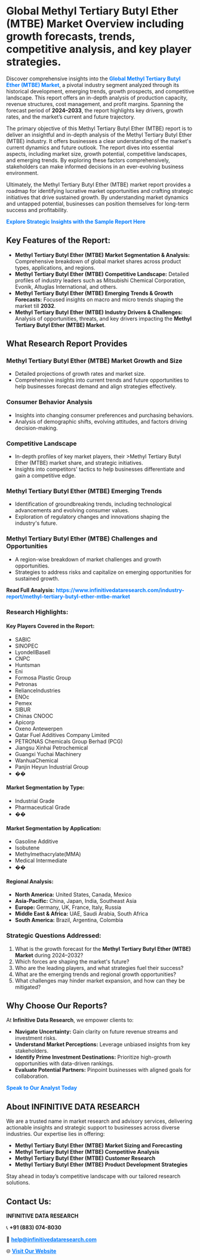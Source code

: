 <h1>Global Methyl Tertiary Butyl Ether (MTBE) Market Overview including growth forecasts, trends, competitive analysis, and key player strategies.</h1>
<p>
Discover comprehensive insights into the 
<a href="https://www.infinitivedataresearch.com/industry-report/methyl-tertiary-butyl-ether-mtbe-market" rel="dofollow" style="color: #007BFF; text-decoration: none;"><strong>Global Methyl Tertiary Butyl Ether (MTBE) Market</strong></a>, a pivotal industry segment analyzed through its historical development, emerging trends, growth prospects, and competitive landscape. This report offers an in-depth analysis of production capacity, revenue structures, cost management, and profit margins. Spanning the forecast period of <strong>2024–2033</strong>, the report highlights key drivers, growth rates, and the market’s current and future trajectory.
</p>
<p>
The primary objective of this Methyl Tertiary Butyl Ether (MTBE) report is to deliver an insightful and in-depth analysis of the Methyl Tertiary Butyl Ether (MTBE) industry. It offers businesses a clear understanding of the market's current dynamics and future outlook. The report dives into essential aspects, including market size, growth potential, competitive landscapes, and emerging trends. By exploring these factors comprehensively, stakeholders can make informed decisions in an ever-evolving business environment.
</p>
<p>
Ultimately, the Methyl Tertiary Butyl Ether (MTBE) market report provides a roadmap for identifying lucrative market opportunities and crafting strategic initiatives that drive sustained growth. By understanding market dynamics and untapped potential, businesses can position themselves for long-term success and profitability.
</p>
<p>
<a href="https://www.infinitivedataresearch.com/request-sample/reportId=107975" style="color: #007BFF; text-decoration: none;"><strong>Explore Strategic Insights with the Sample Report Here</strong></a>
</p>

<h2>Key Features of the Report:</h2>
<ul>
<li><strong>Methyl Tertiary Butyl Ether (MTBE) Market Segmentation & Analysis:</strong> Comprehensive breakdown of global market shares across product types, applications, and regions.</li>
<li><strong>Methyl Tertiary Butyl Ether (MTBE) Competitive Landscape:</strong> Detailed profiles of industry leaders such as Mitsubishi Chemical Corporation, Evonik, Altuglas International, and others.</li>
<li><strong>Methyl Tertiary Butyl Ether (MTBE) Emerging Trends & Growth Forecasts:</strong> Focused insights on macro and micro trends shaping the market till <strong>2032</strong>.</li>
<li><strong>Methyl Tertiary Butyl Ether (MTBE) Industry Drivers & Challenges:</strong> Analysis of opportunities, threats, and key drivers impacting the <strong>Methyl Tertiary Butyl Ether (MTBE) Market</strong>.</li>
</ul>

<h2>What Research Report Provides</h2>
<h3>Methyl Tertiary Butyl Ether (MTBE) Market Growth and Size</h3>
<ul>
<li>Detailed projections of growth rates and market size.</li>
<li>Comprehensive insights into current trends and future opportunities to help businesses forecast demand and align strategies effectively.</li>
</ul>

<h3>Consumer Behavior Analysis</h3>
<ul>
<li>Insights into changing consumer preferences and purchasing behaviors.</li>
<li>Analysis of demographic shifts, evolving attitudes, and factors driving decision-making.</li>
</ul>

<h3>Competitive Landscape</h3>
<ul>
<li>In-depth profiles of key market players, their >Methyl Tertiary Butyl Ether (MTBE) market share, and strategic initiatives.</li>
<li>Insights into competitors' tactics to help businesses differentiate and gain a competitive edge.</li>
</ul>

<h3>Methyl Tertiary Butyl Ether (MTBE) Emerging Trends</h3>
<ul>
<li>Identification of groundbreaking trends, including technological advancements and evolving consumer values.</li>
<li>Exploration of regulatory changes and innovations shaping the industry's future.</li>
</ul>

<h3>Methyl Tertiary Butyl Ether (MTBE) Challenges and Opportunities</h3>
<ul>
<li>A region-wise breakdown of market challenges and growth opportunities.</li>
<li>Strategies to address risks and capitalize on emerging opportunities for sustained growth.</li>
</ul>
<p><strong>Read Full Analysis:</strong> <a href="https://www.infinitivedataresearch.com/industry-report/methyl-tertiary-butyl-ether-mtbe-market" rel="dofollow" style="color: #007BFF; text-decoration: none;"><strong>https://www.infinitivedataresearch.com/industry-report/methyl-tertiary-butyl-ether-mtbe-market</strong></a></p>
<h3>Research Highlights:</h3>
<h4>Key Players Covered in the Report:</h4>
<ul><li>SABIC</li><li>SINOPEC</li><li>LyondellBasell</li><li>CNPC</li><li>Huntsman</li><li>Eni</li><li>Formosa Plastic Group</li><li>Petronas</li><li>RelianceIndustries</li><li>ENOc</li><li>Pemex</li><li>SIBUR</li><li>Chinas CNOOC</li><li>Apicorp</li><li>Oxeno Antewerpen</li><li>Qatar Fuel Additives Company Limited</li><li>PETRONAS Chemicals Group Berhad (PCG)</li><li>Jiangsu Xinhai Petrochemical</li><li>Guangxi Yuchai Machinery</li><li>WanhuaChemical</li><li>Panjin Heyun Industrial Group</li><li>��</li></ul>
<h4>Market Segmentation by Type:</h4>
<ul><li>Industrial Grade</li><li>Pharmaceutical Grade</li><li>��</li></ul>
<h4>Market Segmentation by Application:</h4>
<ul><li>Gasoline Additive</li><li>Isobutene</li><li>Methylmethacrylate(MMA)</li><li>Medical Intermediate</li><li>��</li></ul>

<h4>Regional Analysis:</h4>
<ul>
<li><strong>North America:</strong> United States, Canada, Mexico</li>
<li><strong>Asia-Pacific:</strong> China, Japan, India, Southeast Asia</li>
<li><strong>Europe:</strong> Germany, UK, France, Italy, Russia</li>
<li><strong>Middle East & Africa:</strong> UAE, Saudi Arabia, South Africa</li>
<li><strong>South America:</strong> Brazil, Argentina, Colombia</li>
</ul>

<h3>Strategic Questions Addressed:</h3>
<ol>
<li>What is the growth forecast for the <strong>Methyl Tertiary Butyl Ether (MTBE) Market</strong> during 2024–2032?</li>
<li>Which forces are shaping the market's future?</li>
<li>Who are the leading players, and what strategies fuel their success?</li>
<li>What are the emerging trends and regional growth opportunities?</li>
<li>What challenges may hinder market expansion, and how can they be mitigated?</li>
</ol>

<h2>Why Choose Our Reports?</h2>
<p>At <strong>Infinitive Data Research</strong>, we empower clients to:</p>
<ul>
<li><strong>Navigate Uncertainty:</strong> Gain clarity on future revenue streams and investment risks.</li>
<li><strong>Understand Market Perceptions:</strong> Leverage unbiased insights from key stakeholders.</li>
<li><strong>Identify Prime Investment Destinations:</strong> Prioritize high-growth opportunities with data-driven rankings.</li>
<li><strong>Evaluate Potential Partners:</strong> Pinpoint businesses with aligned goals for collaboration.</li>
</ul>
<p><a href="https://www.infinitivedataresearch.com/industry-report/methyl-tertiary-butyl-ether-mtbe-market" rel="dofollow" style="color: #007BFF; text-decoration: none;"><strong>Speak to Our Analyst Today</strong></a></p>

<h2>About INFINITIVE DATA RESEARCH</h2>
<p>We are a trusted name in market research and advisory services, delivering actionable insights and strategic support to businesses across diverse industries. Our expertise lies in offering:</p>
<ul>
<li><strong>Methyl Tertiary Butyl Ether (MTBE) Market Sizing and Forecasting</strong></li>
<li><strong>Methyl Tertiary Butyl Ether (MTBE) Competitive Analysis</strong></li>
<li><strong>Methyl Tertiary Butyl Ether (MTBE) Customer Research</strong></li>
<li><strong>Methyl Tertiary Butyl Ether (MTBE) Product Development Strategies</strong></li>
</ul>
<p>Stay ahead in today’s competitive landscape with our tailored research solutions.</p>

<h2>Contact Us:</h2>
<p><strong>INFINITIVE DATA RESEARCH</strong></p>
<p>📞 <strong>+91 (883) 074-8030</strong></p>
<p>📧 <strong><a href="mailto:help@infinitivedataresearch.com" style="color: #007BFF;">help@infinitivedataresearch.com</a></strong></p>
<p>🌐 <strong><a href="https://www.infinitivedataresearch.com" rel="dofollow" style="color: #007BFF;">Visit Our Website</a></strong></p>